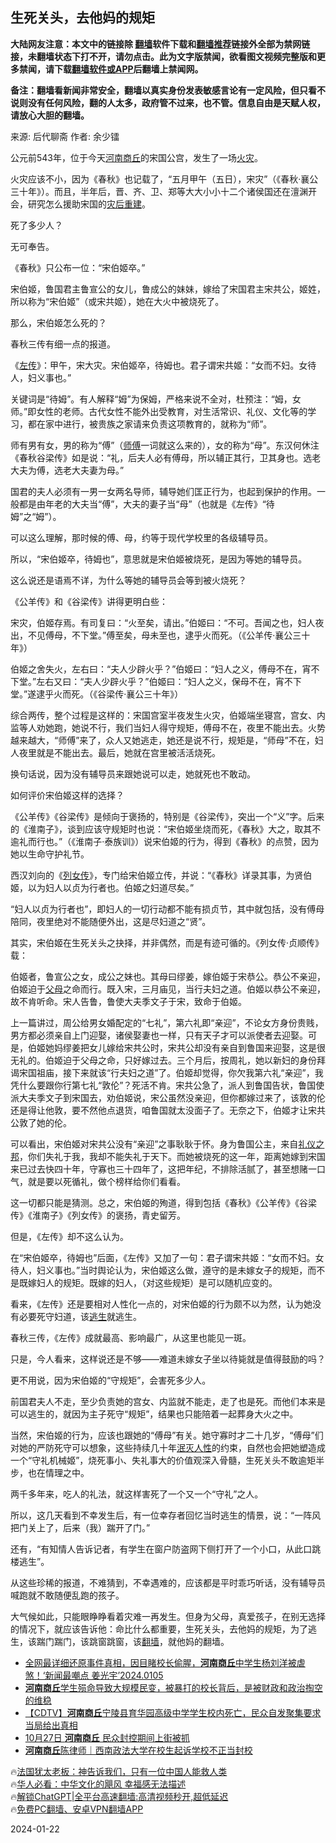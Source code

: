  <!-- 面包屑导航 --> <h2>生死关头，去他妈的规矩</h2> <p class="notice"><b>大陆网友注意：本文中的链接除 <a href="https://github.com/bannedbook/fanqiang" >翻墙</a>软件下载和<a href="https://github.com/killgcd/justmysocks/blob/master/README.md">翻墙推荐</a>链接外全部为禁网链接，未翻墙状态下打不开，请勿点击。此为文字版禁闻，欲看图文视频完整版和更多禁闻，请下载<a href="https://github.com/bannedbook/fanqiang">翻墙软件或APP</a>后翻墙上禁闻网。</p><p>备注：翻墙看新闻非常安全，翻墙以真实身份发表敏感言论有一定风险，但只看不说则没有任何风险，翻的人太多，政府管不过来，也不管。信息自由是天赋人权，请放心大胆的翻墙。</b></p>  <div class="entry"> <p>来源:&nbsp;后代聊斋                            作者:&nbsp;余少镭                           </p> <p>公元前543年，位于今天<a href="https://www.bannedbook.org/bnews/tag/%e6%b2%b3%e5%8d%97%e5%95%86%e4%b8%98/" class="st_tag internal_tag" rel="tag" title="标签 河南商丘 下的日志">河南商丘</a>的宋国公宫，发生了一场<a href="https://www.bannedbook.org/bnews/tag/%e7%81%ab%e7%81%be/" class="st_tag internal_tag" rel="tag" title="标签 火灾 下的日志">火灾</a>。</p> <p>火灾应该不小，因为《春秋》也记载了，“五月甲午（五日），宋灾”（《春秋·襄公三十年》）。而且，半年后，晋、齐、卫、郑等大大小小十二个诸侯国还在澶渊开会，研究怎么援助宋国的<a href="https://www.bannedbook.org/bnews/tag/%E7%81%BE%E5%90%8E%E9%87%8D%E5%BB%BA/" class="st_tag internal_tag" rel="tag" title="标签 灾后重建 下的日志">灾后重建</a>。</p> <p>死了多少人？</p> <p>无可奉告。</p> <p>《春秋》只公布一位：“宋伯姬卒。”</p> <p>宋伯姬，鲁国君主鲁宣公的女儿，鲁成公的妹妹，嫁给了宋国君主宋共公，姬姓，所以称为“宋伯姬”（或宋共姬），她在大火中被烧死了。</p> <p>那么，宋伯姬怎么死的？</p> <p>春秋三传有细一点的报道。</p> <p>《<span class='wp_keywordlink'><a href="https://www.bannedbook.org/forum24/topic538.html" title="《左传》" target="_blank">左传</a></span>》：甲午，宋大灾。宋伯姬卒，待姆也。君子谓宋共姬：“女而不妇。女待人，妇义事也。”</p> <p>关键词是“待姆”。有人解释“姆”为保姆，严格来说不全对，杜预注：“姆，女师。”即女性的老师。古代女性不能外出受教育，对生活常识、礼仪、文化等的学习，都在家中进行，被贵族之家请来负责这项教育的，就称为“师”。</p> <p>师有男有女，男的称为“傅”（<a href="https://www.bannedbook.org/bnews/tag/%E5%B8%88%E5%82%85/" class="st_tag internal_tag" rel="tag" title="标签 师傅 下的日志">师傅</a>一词就这么来的），女的称为“母”。东汉何休注《春秋谷梁传》如是说：“礼，后夫人必有傅母，所以辅正其行，卫其身也。选老大夫为傅，选老大夫妻为母。”</p> <p>国君的夫人必须有一男一女两名导师，辅导她们匡正行为，也起到保护的作用。一般都是由年老的大夫当“傅”，大夫的妻子当“母”（也就是《左传》“待姆”之“姆”）。</p> <p>可以这么理解，那时候的傅、母，约等于现代学校里的各级辅导员。</p> <p>所以，“宋伯姬卒，待姆也”，意思就是宋伯姬被烧死，是因为等她的辅导员。</p> <p>这么说还是语焉不详，为什么等她的辅导员会等到被火烧死？</p> <p>《公羊传》和《谷梁传》讲得更明白些：</p> <p>宋灾，伯姬存焉。有司复曰：“火至矣，请出。”伯姬曰：“不可。吾闻之也，妇人夜出，不见傅母，不下堂。”傅至矣，母未至也，逮乎火而死。（《公羊传·襄公三十年》）</p> <p>伯姬之舍失火，左右曰：“夫人少辟火乎？”伯姬曰：“妇人之义，傅母不在，宵不下堂。”左右又曰：“夫人少辟火乎？”伯姬曰：“妇人之义，保母不在，宵不下堂。”遂逮乎火而死。（《谷梁传·襄公三十年》）</p> <p>综合两传，整个过程是这样的：宋国宫室半夜发生火灾，伯姬端坐寝宫，宫女、内监等人劝她跑，她说不行，我们当妇人得守规矩，傅母不在，夜里不能出去。火势越来越大，“师傅”来了，众人又她逃走，她还是说不行，规矩是，“师母”不在，妇人夜里就是不能出去。最后，她就在宫里被活活烧死。</p> <p>换句话说，因为没有辅导员来跟她说可以走，她就死也不敢动。</p> <p>如何评价宋伯姬这样的选择？</p>  <p>《公羊传》《谷梁传》是倾向于褒扬的，特别是《谷梁传》，突出一个“义”字。后来的《淮南子》，谈到应该守规矩时也说：“宋伯姬坐烧而死，《春秋》大之，取其不逾礼而行也。”（《淮南子·泰族训》）说宋伯姬的行为，得到《春秋》的点赞，因为她以生命守护礼节。</p> <p>西汉刘向的《<a href="https://www.bannedbook.org/bnews/tag/%E5%88%97%E5%A5%B3%E4%BC%A0/" class="st_tag internal_tag" rel="tag" title="标签 列女传 下的日志">列女传</a>》，专门给宋伯姬立传，并说：“《春秋》详录其事，为贤伯姬，以为妇人以贞为行者也。伯姬之妇道尽矣。”</p> <p>“妇人以贞为行者也”，即妇人的一切行动都不能有损贞节，其中就包括，没有傅母陪同，夜里绝对不能随便外出，这是尽妇道之“贤”。</p> <p>其实，宋伯姬在生死关头之抉择，并非偶然，而是有迹可循的。《列女传·贞顺传》载：</p> <p>伯姬者，鲁宣公之女，成公之妹也。其母曰缪姜，嫁伯姬于宋恭公。恭公不亲迎，伯姬迫于<a href="https://www.bannedbook.org/bnews/tag/%e7%88%b6%e6%af%8d/" class="st_tag internal_tag" rel="tag" title="标签 父母 下的日志">父母</a>之命而行。既入宋，三月庙见，当行夫妇之道。伯姬以恭公不亲迎，故不肯听命。宋人告鲁，鲁使大夫季文子于宋，致命于伯姬。</p> <p>上一篇讲过，周公给男女婚配定的“七礼”，第六礼即“亲迎”，不论女方身份贵贱，男方都必须亲自上门迎娶，诸侯娶妻也一样，只有天子才可以派使者去迎娶。可是，伯姬她妈缪姜把女儿嫁给宋共公时，宋共公却没有亲自到鲁国来迎娶，这是很无礼的。伯姬迫于父母之命，只好嫁过去。三个月后，按周礼，她以新妇的身份拜谒宋国祖庙，接下来就该“行夫妇之道”了。伯姬却觉得，你欠我第六礼“亲迎”，我凭什么要跟你行第七礼“敦伦”？死活不肯。宋共公急了，派人到鲁国告状，鲁国使派大夫季文子到宋国去，劝伯姬说，宋公虽然没亲迎，但你都嫁过来了，该敦的伦还是得让他敦，要不然他点退货，咱鲁国就太没面子了。无奈之下，伯姬才让宋共公敦了她的伦。</p> <p>可以看出，宋伯姬对宋共公没有“亲迎”之事耿耿于怀。身为鲁国公主，来自<a href="https://www.bannedbook.org/bnews/tag/%E7%A4%BC%E4%BB%AA%E4%B9%8B%E9%82%A6/" class="st_tag internal_tag" rel="tag" title="标签 礼仪之邦 下的日志">礼仪之邦</a>，你们失礼于我，我却不能失礼于天下。而她被烧死的这一年，距离她嫁到宋国来已过去快四十年，守寡也三十四年了，这把年纪，不排除活腻了，甚至想赌一口气，就是要以死循礼，做个榜样给你们看看。</p> <p>这一切都只能是猜测。总之，宋伯姬的殉道，得到包括《春秋》《公羊传》《谷梁传》《淮南子》《列女传》的褒扬，青史留芳。</p> <p>但是，《左传》却不这么认为。</p> <p>在“宋伯姬卒，待姆也”后面，《左传》又加了一句：君子谓宋共姬：“女而不妇。女待人，妇义事也。”当时舆论认为，宋伯姬这么做，遵守的是未嫁女子的规矩，而不是既嫁妇人的规矩。既嫁的妇人，（对这些规矩）是可以随机应变的。</p> <p>看来，《左传》还是要相对人性化一点的，对宋伯姬的行为颇不以为然，认为她没有必要死守妇道，该<span class='wp_keywordlink'><a href="https://www.bannedbook.org/forum5/topic38.html" title="劫难逃生有秘诀" target="_blank">逃生</a></span>就逃生。</p>  <p>春秋三传，《左传》成就最高、影响最广，从这里也能见一斑。</p> <p>只是，今人看来，这样说还是不够——难道未嫁女子坐以待毙就是值得鼓励的吗？</p> <p>更不用说，因为宋伯姬的“守规矩”，会害死多少人。</p> <p>前国君夫人不走，至少负责她的宫女、内监就不能走，走了也是死。而他们本来是可以逃生的，就因为主子死守“规矩”，结果也只能陪着一起葬身大火之中。</p> <p>当然，宋伯姬的行为，应该也跟她的“傅母”有关。她守寡时才二十几岁，“傅母”们对她的严防死守可以想象，这些持续几十年<a href="https://www.bannedbook.org/bnews/tag/%E6%B3%AF%E7%81%AD%E4%BA%BA%E6%80%A7/" class="st_tag internal_tag" rel="tag" title="标签 泯灭人性 下的日志">泯灭人性</a>的约束，自然也会把她塑造成一个“守礼机械姬”，烧死事小、失礼事大的价值观深入骨髓，生死关头不敢逾矩半步，也在情理之中。</p> <p>两千多年来，吃人的礼法，就这样害死了一个又一个“守礼”之人。</p> <p>所以，这几天看到不幸发生后，有一位幸存者回忆当时逃生的情景，说：“一阵风把门关上了，后来（我）踹开了门。”</p> <p>还有，“有知情人告诉记者，有学生在窗户防盗网下侧打开了一个小口，从此口跳楼逃生”。</p> <p>从这些珍稀的报道，不难猜到，不幸遇难的，应该都是平时乖巧听话，没有辅导员喊跑就不敢随便乱跑的孩子。</p> <p>大气候如此，只能眼睁睁看着灾难一再发生。但身为父母，真爱孩子，在别无选择的情况下，就应该告诉他：命比什么都重要，生死关头，去他妈的规矩，为了逃生，该踹门踹门，该跳窗跳窗，该<a href="https://www.bannedbook.org/bnews/tag/%e7%bf%bb%e5%a2%99/" class="st_tag internal_tag" rel="tag" title="标签 翻墙 下的日志">翻墙</a>，就他妈的翻墙。</p> <!--<div id="taboola-mid-1"></div>--><ul class='op-related-articles' title='相关阅读'> <li><a href='https://www.bannedbook.org/bnews/sohnews/20240106/1984036.html' target='_blank'>全网最详细还原事件真相，因目睹校长偷腥，<b>河南商丘</b>中学生杨刘洋被虐煞！‘新闻最嘲点 姜光宇’2024.0105</a></li> <li><a href='https://www.bannedbook.org/bnews/sohnews/20231230/1980760.html' target='_blank'><b>河南商丘</b>学生殒命导致大规模民变，被暴打的校长背后，是被财政和政治掏空的维稳</a></li> <li><a href='https://www.bannedbook.org/bnews/baitai/20231229/1980541.html' target='_blank'>【CDTV】<b>河南商丘</b>宁陵县育华园高级中学学生校内死亡，民众自发聚集要求当局给出真相</a></li> <li><a href='https://www.bannedbook.org/bnews/bannedvideo/20221028/1803473.html' target='_blank'>10月27日 <b>河南商丘</b> 民众封控期间上街被抓</a></li> <li><a href='https://www.bannedbook.org/bnews/baitai/20221013/1796496.html' target='_blank'><b>河南商丘</b>陈律师｜西南政法大学在校生起诉学校不正当封校</a></li> </ul> <p class="texttj"> 🔥<a href="https://www.bannedbook.org/bnews/ssgc/20230219/1850782.html" target="_blank">法国犹太老板：神告诉我们，只有一位中国人能救人类</a><br/> 🔥<a href="https://www.bannedbook.org/bnews/comments/20220220/1694796.html" target="_blank">华人必看：中华文化的飓风 幸福感无法描述</a><br/> 🔥<a href="https://github.com/bannedbook/fanqiang/wiki/V2ray%E6%9C%BA%E5%9C%BA" target="_blank">解锁ChatGPT|全平台高速翻墙:高清视频秒开,超低延迟</a><br/> 🔥<a href="https://github.com/bannedbook/fanqiang/wiki/%E7%A6%81%E9%97%BB%E7%BD%91%E5%AE%89%E5%8D%93%E7%BF%BB%E5%A2%99%E6%96%B0%E9%97%BBAPP" target="_blank">免费PC翻墙、安卓VPN翻墙APP</a><br/> </p> <p>2024-01-22</p><a name='sharetosocial'></a> <div style="margin-bottom:5px;padding-bottom:5px;clear:both"> <div id="archive-pix-1" class="banner-ads"> <!-- AuctionX Display platform tag START --> <div id="27602x728x90x621x_ADSLOT1" clicktrack="%%CLICK_URL_ESC%%"></div>  <!-- AuctionX Display platform tag END --> </div> <div id="archive-pix-2" class="banner-ads"> <!-- AuctionX Display platform tag START --> <div id="27556x300x250x621x_ADSLOT1" clicktrack="%%CLICK_URL_ESC%%" style="margin:0 auto;text-align:center"></div>  <!-- AuctionX Display platform tag END --> </div> </div>  <div id="archive-pix-1" class="banner-ads"> <!-- AuctionX Display platform tag START --> <div id="27603x728x90x621x_ADSLOT1" clicktrack="%%CLICK_URL_ESC%%"></div>  <!-- AuctionX Display platform tag END --> </div> </div><!--END ENTRY--> 